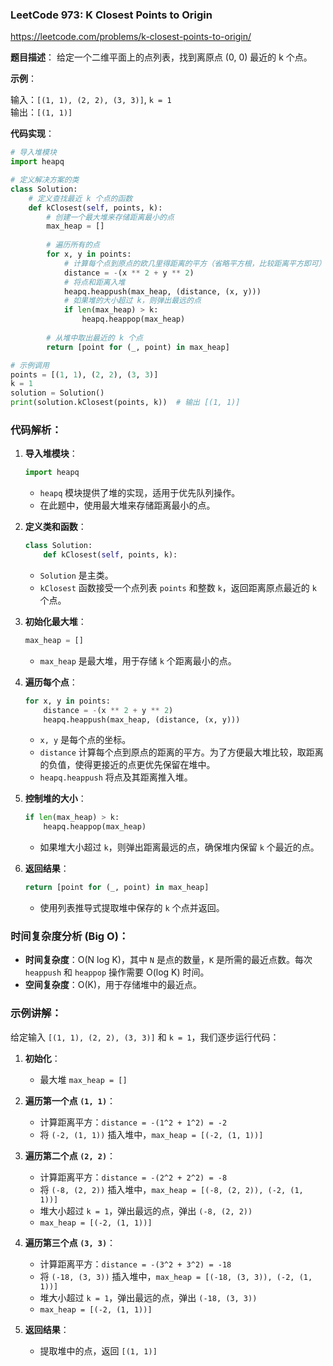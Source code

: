 ### LeetCode 973: K Closest Points to Origin

https://leetcode.com/problems/k-closest-points-to-origin/

**题目描述**：
给定一个二维平面上的点列表，找到离原点 (0, 0) 最近的 k 个点。

**示例**：

输入：`[(1, 1), (2, 2), (3, 3)]`, `k = 1`  
输出：`[(1, 1)]`

**代码实现**：
```python
# 导入堆模块
import heapq

# 定义解决方案的类
class Solution:
    # 定义查找最近 k 个点的函数
    def kClosest(self, points, k):
        # 创建一个最大堆来存储距离最小的点
        max_heap = []
        
        # 遍历所有的点
        for x, y in points:
            # 计算每个点到原点的欧几里得距离的平方（省略平方根，比较距离平方即可）
            distance = -(x ** 2 + y ** 2)
            # 将点和距离入堆
            heapq.heappush(max_heap, (distance, (x, y)))
            # 如果堆的大小超过 k，则弹出最远的点
            if len(max_heap) > k:
                heapq.heappop(max_heap)
        
        # 从堆中取出最近的 k 个点
        return [point for (_, point) in max_heap]

# 示例调用
points = [(1, 1), (2, 2), (3, 3)]
k = 1
solution = Solution()
print(solution.kClosest(points, k))  # 输出 [(1, 1)]
```

### 代码解析：
1. **导入堆模块**：
   ```python
   import heapq
   ```
   - `heapq` 模块提供了堆的实现，适用于优先队列操作。
   - 在此题中，使用最大堆来存储距离最小的点。

2. **定义类和函数**：
   ```python
   class Solution:
       def kClosest(self, points, k):
   ```
   - `Solution` 是主类。
   - `kClosest` 函数接受一个点列表 `points` 和整数 `k`，返回距离原点最近的 `k` 个点。

3. **初始化最大堆**：
   ```python
   max_heap = []
   ```
   - `max_heap` 是最大堆，用于存储 `k` 个距离最小的点。

4. **遍历每个点**：
   ```python
   for x, y in points:
       distance = -(x ** 2 + y ** 2)
       heapq.heappush(max_heap, (distance, (x, y)))
   ```
   - `x, y` 是每个点的坐标。
   - `distance` 计算每个点到原点的距离的平方。为了方便最大堆比较，取距离的负值，使得更接近的点更优先保留在堆中。
   - `heapq.heappush` 将点及其距离推入堆。

5. **控制堆的大小**：
   ```python
   if len(max_heap) > k:
       heapq.heappop(max_heap)
   ```
   - 如果堆大小超过 `k`，则弹出距离最远的点，确保堆内保留 `k` 个最近的点。

6. **返回结果**：
   ```python
   return [point for (_, point) in max_heap]
   ```
   - 使用列表推导式提取堆中保存的 `k` 个点并返回。

### 时间复杂度分析 (Big O)：
- **时间复杂度**：O(N log K)，其中 `N` 是点的数量，`K` 是所需的最近点数。每次 `heappush` 和 `heappop` 操作需要 O(log K) 时间。
- **空间复杂度**：O(K)，用于存储堆中的最近点。

### 示例讲解：

给定输入 `[(1, 1), (2, 2), (3, 3)]` 和 `k = 1`，我们逐步运行代码：

1. **初始化**：
   - 最大堆 `max_heap = []`

2. **遍历第一个点 `(1, 1)`**：
   - 计算距离平方：`distance = -(1^2 + 1^2) = -2`
   - 将 `(-2, (1, 1))` 插入堆中，`max_heap = [(-2, (1, 1))]`

3. **遍历第二个点 `(2, 2)`**：
   - 计算距离平方：`distance = -(2^2 + 2^2) = -8`
   - 将 `(-8, (2, 2))` 插入堆中，`max_heap = [(-8, (2, 2)), (-2, (1, 1))]`
   - 堆大小超过 `k = 1`，弹出最远的点，弹出 `(-8, (2, 2))`
   - `max_heap = [(-2, (1, 1))]`

4. **遍历第三个点 `(3, 3)`**：
   - 计算距离平方：`distance = -(3^2 + 3^2) = -18`
   - 将 `(-18, (3, 3))` 插入堆中，`max_heap = [(-18, (3, 3)), (-2, (1, 1))]`
   - 堆大小超过 `k = 1`，弹出最远的点，弹出 `(-18, (3, 3))`
   - `max_heap = [(-2, (1, 1))]`

5. **返回结果**：
   - 提取堆中的点，返回 `[(1, 1)]`
